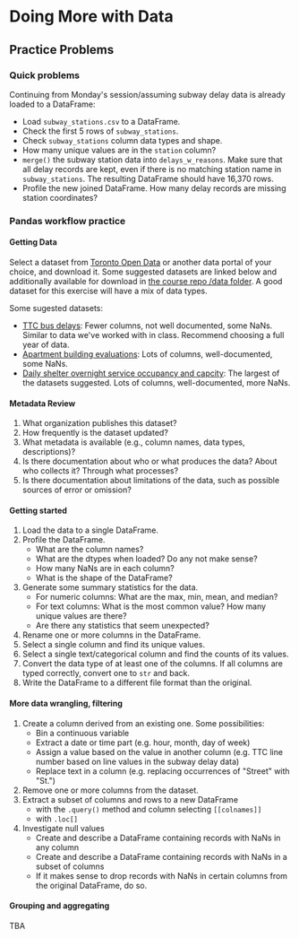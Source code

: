 # Doing More with Data
## Practice Problems

### Quick problems
Continuing from Monday's session/assuming subway delay data is already loaded to a DataFrame:
* Load `subway_stations.csv` to a DataFrame.
* Check the first 5 rows of `subway_stations`.
* Check `subway_stations` column data types and shape.
* How many unique values are in the `station` column?
* `merge()` the subway station data into `delays_w_reasons`. Make sure that all delay records are kept, even if there is no matching station name in `subway_stations`. The resulting DataFrame should have 16,370 rows.
* Profile the new joined DataFrame. How many delay records are missing station coordinates?

### Pandas workflow practice
#### Getting Data
Select a dataset from [Toronto Open Data](https://open.toronto.ca/catalogue/) or another data portal of your choice, and download it. Some suggested datasets are linked below and additionally available for download in [the course repo /data folder](https://github.com/amfz/dsi-python-workshop/tree/main/data). A good dataset for this exercise will have a mix of data types.

Some sugested datasets:
* [TTC bus delays](https://open.toronto.ca/dataset/ttc-bus-delay-data/): Fewer columns, not well documented, some NaNs. Similar to data we've worked with in class. Recommend choosing a full year of data.
* [Apartment building evaluations](https://open.toronto.ca/dataset/apartment-building-evaluation/): Lots of columns, well-documented, some NaNs.
* [Daily shelter overnight service occupancy and capcity](https://open.toronto.ca/dataset/daily-shelter-overnight-service-occupancy-capacity/): The largest of the datasets suggested. Lots of columns, well-documented, more NaNs.

#### Metadata Review
1. What organization publishes this dataset?
2. How frequently is the dataset updated?
3. What metadata is available (e.g., column names, data types, descriptions)?
4. Is there documentation about who or what produces the data? About who collects it? Through what processes? 
5. Is there documentation about limitations of the data, such as possible sources of error or omission?

#### Getting started
1. Load the data to a single DataFrame.
2. Profile the DataFrame.
   * What are the column names?
   * What are the dtypes when loaded? Do any not make sense?
   * How many NaNs are in each column?
   * What is the shape of the DataFrame?
3. Generate some summary statistics for the data.
   * For numeric columns: What are the max, min, mean, and median?
   * For text columns: What is the most common value? How many unique values are there?
   * Are there any statistics that seem unexpected?
4. Rename one or more columns in the DataFrame.
5. Select a single column and find its unique values.
6. Select a single text/categorical column and find the counts of its values.
7. Convert the data type of at least one of the columns. If all columns are typed correctly, convert one to `str` and back.
8. Write the DataFrame to a different file format than the original.

#### More data wrangling, filtering
1. Create a column derived from an existing one. Some possibilities:
   * Bin a continuous variable
   * Extract a date or time part (e.g. hour, month, day of week)
   * Assign a value based on the value in another column (e.g. TTC line number based on line values in the subway delay data)
   * Replace text in a column (e.g. replacing occurrences of "Street" with "St.")
2. Remove one or more columns from the dataset.
3. Extract a subset of columns and rows to a new DataFrame
   * with the `.query()` method and column selecting `[[colnames]]`
   * with `.loc[]`
4. Investigate null values
   * Create and describe a DataFrame containing records with NaNs in any column
   * Create and describe a DataFrame containing records with NaNs in a subset of columns
   * If it makes sense to drop records with NaNs in certain columns from the original DataFrame, do so.

#### Grouping and aggregating
TBA
